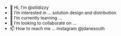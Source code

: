 - 👋 Hi, I’m @stildizzy
- 👀 I’m interested in ... solution design and distribution
- 🌱 I’m currently learning ... 
- 💞️ I’m looking to collaborate on ... 
- 📫 How to reach me ... instagram @jdanesouth

<!---
stildizzy/stildizzy is a ✨ special ✨ repository because its `README.md` (this file) appears on your GitHub profile.
You can click the Preview link to take a look at your changes.
--->
